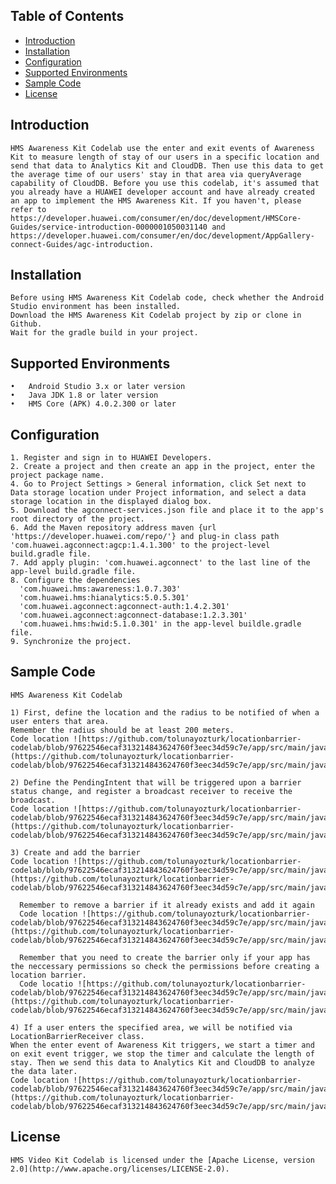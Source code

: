 ## Table of Contents

 * [Introduction](#introduction)
 * [Installation](#installation)
 * [Configuration ](#configuration )
 * [Supported Environments](#supported-environments)
 * [Sample Code](#Sample-Code)
 * [License](#license)
 
 
## Introduction
    HMS Awareness Kit Codelab use the enter and exit events of Awareness Kit to measure length of stay of our users in a specific location and send that data to Analytics Kit and CloudDB. Then use this data to get the average time of our users' stay in that area via queryAverage capability of CloudDB. Before you use this codelab, it's assumed that you already have a HUAWEI developer account and have already created an app to implement the HMS Awareness Kit. If you haven't, please refer to https://developer.huawei.com/consumer/en/doc/development/HMSCore-Guides/service-introduction-0000001050031140 and https://developer.huawei.com/consumer/en/doc/development/AppGallery-connect-Guides/agc-introduction.

## Installation
    Before using HMS Awareness Kit Codelab code, check whether the Android Studio environment has been installed. 
    Download the HMS Awareness Kit Codelab project by zip or clone in Github.
    Wait for the gradle build in your project.
    
## Supported Environments
	•	Android Studio 3.x or later version
	•	Java JDK 1.8 or later version
	•	HMS Core (APK) 4.0.2.300 or later

## Configuration 
    1. Register and sign in to HUAWEI Developers.
    2. Create a project and then create an app in the project, enter the project package name.
    4. Go to Project Settings > General information, click Set next to Data storage location under Project information, and select a data storage location in the displayed dialog box.
    5. Download the agconnect-services.json file and place it to the app's root directory of the project.
    6. Add the Maven repository address maven {url 'https://developer.huawei.com/repo/'} and plug-in class path 'com.huawei.agconnect:agcp:1.4.1.300' to the project-level build.gradle file.
    7. Add apply plugin: 'com.huawei.agconnect' to the last line of the app-level build.gradle file.
    8. Configure the dependencies 
      'com.huawei.hms:awareness:1.0.7.303'
      'com.huawei.hms:hianalytics:5.0.5.301'
      'com.huawei.agconnect:agconnect-auth:1.4.2.301' 
      'com.huawei.agconnect:agconnect-database:1.2.3.301' 
      'com.huawei.hms:hwid:5.1.0.301' in the app-level buildle.gradle file.
    9. Synchronize the project.
	
## Sample Code
    HMS Awareness Kit Codelab 

    1) First, define the location and the radius to be notified of when a user enters that area.
    Remember the radius should be at least 200 meters.
    Code location ![https://github.com/tolunayozturk/locationbarrier-codelab/blob/97622546ecaf313214843624760f3eec34d59c7e/app/src/main/java/com/tolunayozturk/barrierdemo/MainActivity.java#L46](https://github.com/tolunayozturk/locationbarrier-codelab/blob/97622546ecaf313214843624760f3eec34d59c7e/app/src/main/java/com/tolunayozturk/barrierdemo/MainActivity.java#L46)
    
    2) Define the PendingIntent that will be triggered upon a barrier status change, and register a broadcast receiver to receive the broadcast.
    Code location ![https://github.com/tolunayozturk/locationbarrier-codelab/blob/97622546ecaf313214843624760f3eec34d59c7e/app/src/main/java/com/tolunayozturk/barrierdemo/MainActivity.java#L72](https://github.com/tolunayozturk/locationbarrier-codelab/blob/97622546ecaf313214843624760f3eec34d59c7e/app/src/main/java/com/tolunayozturk/barrierdemo/MainActivity.java#L72)
    
    3) Create and add the barrier
    Code location ![https://github.com/tolunayozturk/locationbarrier-codelab/blob/97622546ecaf313214843624760f3eec34d59c7e/app/src/main/java/com/tolunayozturk/barrierdemo/MainActivity.java#L121](https://github.com/tolunayozturk/locationbarrier-codelab/blob/97622546ecaf313214843624760f3eec34d59c7e/app/src/main/java/com/tolunayozturk/barrierdemo/MainActivity.java#L121)
    
      Remember to remove a barrier if it already exists and add it again
      Code location ![https://github.com/tolunayozturk/locationbarrier-codelab/blob/97622546ecaf313214843624760f3eec34d59c7e/app/src/main/java/com/tolunayozturk/barrierdemo/MainActivity.java#L80](https://github.com/tolunayozturk/locationbarrier-codelab/blob/97622546ecaf313214843624760f3eec34d59c7e/app/src/main/java/com/tolunayozturk/barrierdemo/MainActivity.java#L80)

      Remember that you need to create the barrier only if your app has the neccessary permissions so check the permissions before creating a location barrier.
      Code locatio ![https://github.com/tolunayozturk/locationbarrier-codelab/blob/97622546ecaf313214843624760f3eec34d59c7e/app/src/main/java/com/tolunayozturk/barrierdemo/LoginActivity.java#L55](https://github.com/tolunayozturk/locationbarrier-codelab/blob/97622546ecaf313214843624760f3eec34d59c7e/app/src/main/java/com/tolunayozturk/barrierdemo/LoginActivity.java#L55)
    
    4) If a user enters the specified area, we will be notified via LocationBarrierReceiver class.
    When the enter event of Awareness Kit triggers, we start a timer and on exit event trigger, we stop the timer and calculate the length of stay. Then we send this data to Analytics Kit and CloudDB to analyze the data later.
    Code location ![https://github.com/tolunayozturk/locationbarrier-codelab/blob/97622546ecaf313214843624760f3eec34d59c7e/app/src/main/java/com/tolunayozturk/barrierdemo/MainActivity.java#L166](https://github.com/tolunayozturk/locationbarrier-codelab/blob/97622546ecaf313214843624760f3eec34d59c7e/app/src/main/java/com/tolunayozturk/barrierdemo/MainActivity.java#L166)
    

##  License
    HMS Video Kit Codelab is licensed under the [Apache License, version 2.0](http://www.apache.org/licenses/LICENSE-2.0).
